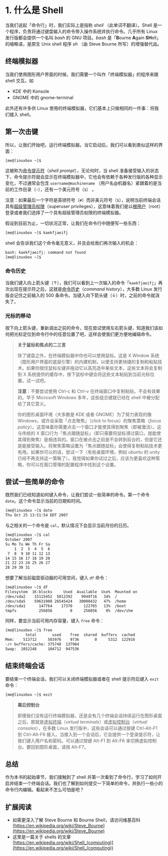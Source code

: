 # 1. 什么是 Shell

当我们说起「命令行」时，我们实际上是指称 *shell* （此单词不翻译）。Shell 是一个程序，负责将通过键盘输入的命令带入操作系统并执行命令。几乎所有 Linux 发行版都会提供一个名叫 *bash* 的 GNU 项目。*bash* 是「**B**ourne **A**gain **SH**ell」的缩略语，是原生 Unix shell 程序 *sh* （由 Steve Bourne 所写）的增强替代品。

## 终端模拟器

当我们使用图形用户界面的时候，我们需要一个叫作「终端模拟器」的程序来跟 shell 交互。如

- KDE 中的 Konsole
- GNOME 中的 gnome-terminal

此外还有许多供 Linux 使用的终端模拟器，它们基本上只做相同的一件事：将我们接入 shell。

## 第一次击键

所以，让我们开始吧，运行终端模拟器。当它启动后，我们可以看到类似这样的界面：

```bash
[me@linuxbox ~]$
```

这被称为<u>命令提示符</u>（*shell prompt*），无论何时，当 shell 准备接受输入的状态下，命令提示符就会显示在终端模拟器中，它也会有依赖于各种发行版的各种显示变化，不过通常会包含 `username@machinename` （用户名@机器名）紧跟着的是当前的工作目录（`~`），还有一个美元符号（`$`） 。

注意：如果最后一个字符是英镑符号（`#`）而非美元符号（`$`），说明当前终端会话具有<u>超级管理员权限</u>（superuser privileges），这意味着我们是以<u>根用户</u>（root）登录或者我们选择了一个具有超级管理员权限的终端模拟器。

假设到目前为止，一切状况正常，让我们在命令行中随便写一些东西：

```bash
[me@linuxbox ~]$ kaekfjaeifj
```

shell 会告诉我们这个命令毫无意义，并且会给我们再次输入的机会：

```bash
bash: kaekfjaeifj: command not found
[me@linuxbox ~]$
```

### 命令历史

当我们键入向上箭头键（↑），我们可以看到上一次输入的命令「`kaekfjaeifj`」再次出现在提示符之后，这就是<u>命令历史</u>（*command history*），大多数 Linux 发行版会记住之前输入的 500 条命令。当键入向下箭头键（↓）时，之前的命令就消失了。

### 光标的移动

按下向上箭头键，重新调出之前的命令，现在尝试使用左右箭头键，知道我们该如何把光标定位到命令行中的任意位置了吧，这样会使我们更方便地编辑命令。

> **关于鼠标和焦点的二三言**
>
> 除了键盘之外，在终端模拟器中你也可以使用鼠标。这是 X Window 系统（图形用户界面的底层引擎）的内建机制，以便支持更快捷的复制和粘贴技术。如果你按住鼠标左键并拖动它以高亮选中某些文本，这些文本将会复制到 X 系统提供的缓存中，按下鼠标中键会将这些文本粘贴到当前光标位置。试一试吧。
>
> **注意**：不要尝试使用 Ctrl-c 和 Ctrl-v 在终端窗口中复制粘贴，不会有效果的。早于 Microsoft Windows 多年，这些组合键就已经在 shell 中被分配给了其它意义。
>
> 你的图形桌面环境（大多数是 KDE 或者 GNOME）为了努力表现的像 Windows，或许会采取「点击聚焦」（click to focus）的聚焦策略（*focus policy*）。这意味着你需要点击一个窗口才能使其得到聚焦（即被激活）。这与传统的 X 窗口行为「焦点跟随鼠标」（即只需要将鼠标滑过窗口，就能使其得到聚焦）是相违背的。窗口在被点击之前是不会转到前台的，但是它还是能接受输入。将聚焦策略设置为「焦点跟随鼠标」会使得复制粘贴技术更有用。如果你可以的话，尝试一下（有些桌面环境，例如 ubuntu 的 unity 已经不再支持这一策略了）。我觉得如果你试过之后，应该为更喜欢这种策略，你可以在窗口管理的配置程序中找到这个设置。

## 尝试一些简单的命令

既然我们已经知道如何键入命令，让我们尝试一些简单的命令。第一个命令 `date`。这个命令显示当前的日期和时间。

```bash
[me@linuxbox ~]$ date
Thu Oct 25 13:51:54 EDT 2007
```

与之相关的一个命令是 `cal`，默认情况下会显示当前月份的日历。

```bash
[me@linuxbox ~]$ cal
October 2007
Su Mo Tu We Th Fr Sa
    1  2  3  4  5  6
 7  8  9 10 11 12 13
14 15 16 17 18 19 20
21 22 23 24 25 26 27
28 29 30 31
```

想要了解当前磁盘驱动器的可用空间，键入 `df` 命令：

```bash
[me@linuxbox ~]$ df
Filesystem  1K-blocks     Used  Available  Use%  Mounted on
/dev/sda2    15115452  5012392    9949716   34%  /
/dev/sda5    59631908 26545424   30008432   47%  /home
/dev/sda1      147764    17370     122765   13%  /boot
tmpfs          256856        0     256856    0%  /dev/shm
```

同样，要显示当前可用内存容量，键入 `free` 命令：

```bash
[me@linuxbox ~]$ free
         total       used    free  shared  buffers  cached
Mem:    513712     503976    9736       0     5312  122916
-/+ buffers/cache: 375748  137964
Swap:  1052248     104712  947536
```

## 结束终端会话

要结束一个终端会话，我们可以关闭终端模拟器或者在 shell 提示符后键入 `exit` 命令：

```bash
[me@linuxbox ~]$ exit
```

> **幕后控制台**
>
> 即便我们没有运行终端模拟器，还是会有几个终端会话持续运行在图形桌面之后，那就是<u>虚拟终端</u>（*virtual terminals*）或<u>虚拟控制台</u>（*virtual consoles*），在多数 Linux 发行版中，这些会话可以通过按键 Ctrl-Alt-F1 到 Ctrl-Alt-F6 接入。当接入到一个会话后，它会提供一个登录提示符，让我们键入用户名和密码。可以通过按键 Alt-F1 到 Alt-F6 来切换虚拟控制台。要回到图形桌面，请按 Alt-F7。

## 总结

作为本书的起始章节，我们接触到了 shell 并第一次看到了命令行，学习了如何开启并结束一个终端会话。我们也了解到如何提交一下简单的命令，并执行一些小的命令行内编辑。看起来不怎么可怕是吧？

## 扩展阅读

- 如需更深入了解 Steve Bourne 和 Bourne Shell，请访问维基百科 [https://en.wikipedia.org/wiki/Steve_Bourne](https://en.wikipedia.org/wiki/Steve_Bourne)
- 这里是一篇关于 shells 的文章 [https://en.wikipedia.org/wiki/Shell_(computing)](https://en.wikipedia.org/wiki/Shell_(computing))